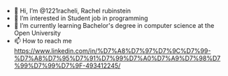 - 👋 Hi, I’m @1221racheli, Rachel rubinstein
- 👀 I’m interested in Student job in programming
- 🌱 I’m currently learning Bachelor's degree in computer science at the Open University
- 📫 How to reach me https://www.linkedin.com/in/%D7%A8%D7%97%D7%9C%D7%99-%D7%A8%D7%95%D7%91%D7%99%D7%A0%D7%A9%D7%98%D7%99%D7%99%D7%9F-493412245/
<!---
1221racheli/1221racheli is a ✨ special ✨ repository because its `README.md` (this file) appears on your GitHub profile.
You can click the Preview link to take a look at your changes.
--->
